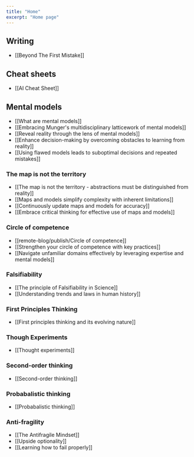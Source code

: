 ```yaml
---
title: "Home"
excerpt: "Home page"
---
```


## Writing
- [[Beyond The First Mistake]]

## Cheat sheets
- [[AI Cheat Sheet]]

## Mental models
- [[What are mental models]]
- [[Embracing Munger's multidisciplinary latticework of mental models]]
- [[Reveal reality through the lens of mental models]]
- [[Enhance decision-making by overcoming obstacles to learning from reality]]
- [[Using flawed models leads to suboptimal decisions and repeated mistakes]]

### The map is not the territory
- [[The map is not the territory - abstractions must be distinguished from reality]]
- [[Maps and models simplify complexity with inherent limitations]]
- [[Continuously update maps and models for accuracy]]
- [[Embrace critical thinking for effective use of maps and models]]

### Circle of competence
- [[remote-blog/publish/Circle of competence]]
- [[Strengthen your circle of competence with key practices]]
- [[Navigate unfamiliar domains effectively by leveraging expertise and mental models]]

### Falsifiability
- [[The principle of Falsifiability in Science]]
- [[Understanding trends and laws in human history]]

### First Principles Thinking
- [[First principles thinking and its evolving nature]]

### Though Experiments
- [[Thought experiments]]

### Second-order thinking
- [[Second-order thinking]]

### Probabalistic thinking
- [[Probabalistic thinking]]

### Anti-fragility
- [[The Antifragile Mindset]]
- [[Upside optionality]]
- [[Learning how to fail properly]]